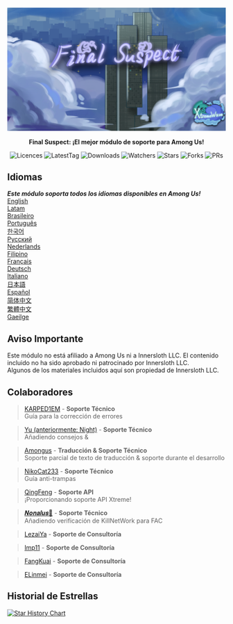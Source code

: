 ﻿<div align="center">

![FS-XW](Assets/LogoWithTeam.png)

**Final Suspect: ¡El mejor módulo de soporte para Among Us!**

<img src="https://badgen.net/github/license/XtremeWave/FinalSuspect" alt="Licences">
<img src="https://badgen.net/github/tag/XtremeWave/FinalSuspect" alt="LatestTag">
<img src="https://badgen.net/github/assets-dl/XtremeWave/FinalSuspect" alt="Downloads">
<img src="https://badgen.net/github/watchers/XtremeWave/FinalSuspect" alt="Watchers">
<img src="https://badgen.net/github/stars/XtremeWave/FinalSuspect" alt="Stars">
<img src="https://badgen.net/github/forks/XtremeWave/FinalSuspect" alt="Forks">
<img src="https://badgen.net/github/prs/XtremeWave/FinalSuspect" alt="PRs">

</div>

## Idiomas
***Este módulo soporta todos los idiomas disponibles en Among Us!***<br>
[English](README.md) <br>
[Latam](README_es_LA.md)<br>
[Brasileiro](README_pt_BR.md)<br>
[Português](README_pt.md)<br>
[한국어](README_ko.md)<br>
[Русский](README_ru.md)<br>
[Nederlands](README_nl.md)<br>
[Filipino](README_tl.md)<br>
[Français](README_fr.md)<br>
[Deutsch](README_de.md)<br>
[Italiano](README_it.md)<br>
[日本語](README_ja.md)<br>
[Español](README_es.md)<br>
[简体中文](README_zh.md)<br>
[繁體中文](README_zh_CHT.md)<br>
[Gaeilge](README_ga.md)<br>

## Aviso Importante
Este módulo no está afiliado a Among Us ni a Innersloth LLC. El contenido incluido no ha sido aprobado ni patrocinado por Innersloth LLC.<br>
Algunos de los materiales incluidos aquí son propiedad de Innersloth LLC.

## Colaboradores
>[KARPED1EM](https://github.com/KARPED1EM) - **Soporte Técnico**<br>
>Guía para la corrección de errores

>[Yu (anteriormente: Night)](https://github.com/Night-GUA) - **Soporte Técnico**<br>
>Añadiendo consejos &

>[Amongus](https://github.com/XiezibanWrite) - **Traducción & Soporte Técnico**<br>
>Soporte parcial de texto de traducción & soporte durante el desarrollo

>[NikoCat233](https://github.com/NikoCat233) - **Soporte Técnico**<br>
>Guía anti-trampas

> [QingFeng](https://github.com/QingFeng-awa) - **Soporte API**<br>
>¡Proporcionando soporte API Xtreme!

>[𝑵𝒐𝒏𝒂𝒍𝒖𝒔🍥](https://github.com/Reborn5537) - **Soporte Técnico**<br>
>Añadiendo verificación de KillNetWork para FAC

>[LezaiYa](https://github.com/LezaiYa1) - **Soporte de Consultoría**

>[Imp11](https://github.com/dabao40) - **Soporte de Consultoría**

>[FangKuai](https://github.com/FangKuaiYa) - **Soporte de Consultoría**

>[ELinmei](https://github.com/linmeideli) - **Soporte de Consultoría**

## Historial de Estrellas
[![Star History Chart](https://api.star-history.com/svg?repos=XtremeWave/FinalSuspect&type=Date)](https://star-history.com/#XtremeWave/FinalSuspect&Date)
